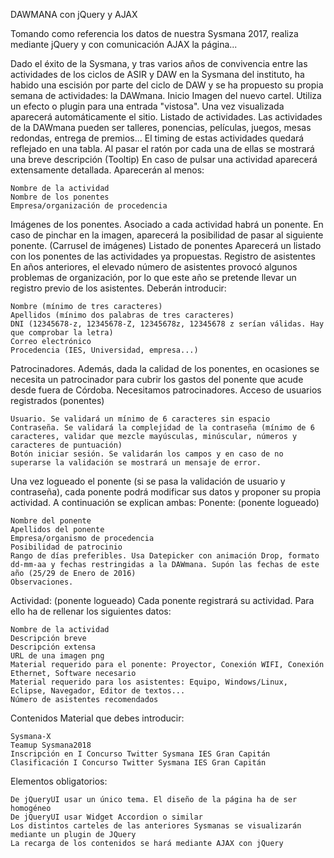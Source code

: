 DAWMANA con jQuery y AJAX

Tomando  como referencia los datos de nuestra Sysmana 2017, realiza mediante jQuery y con comunicación AJAX la página...

Dado el éxito de la Sysmana, y tras varios años de convivencia entre las actividades de los ciclos de ASIR y DAW en la Sysmana del instituto, ha habido una escisión por parte del ciclo de DAW y se ha propuesto su propia semana de actividades: la DAWmana.
Inicio
Imagen del nuevo cartel. Utiliza un efecto o plugin para una entrada "vistosa". Una vez visualizada aparecerá automáticamente el sitio.
Listado de actividades.
Las actividades de la DAWmana pueden ser talleres, ponencias, películas, juegos, mesas redondas, entrega de premios... El timing de estas actividades quedará reflejado en una tabla. Al pasar el ratón por cada una de ellas se mostrará una breve descripción (Tooltip) En caso de pulsar una actividad aparecerá extensamente detallada. Aparecerán al menos:

    Nombre de la actividad
    Nombre de los ponentes
    Empresa/organización de procedencia

Imágenes de los ponentes.
Asociado a cada actividad habrá un ponente. En caso de pinchar en la imagen, aparecerá la posibilidad de pasar al siguiente ponente. (Carrusel de imágenes)
Listado de ponentes
Aparecerá un listado con los ponentes de las actividades ya propuestas.
Registro de asistentes
En años anteriores, el elevado número de asistentes provocó algunos problemas de organización, por lo que este año se pretende llevar un registro previo de los asistentes. Deberán introducir:

    Nombre (mínimo de tres caracteres)
    Apellidos (mínimo dos palabras de tres caracteres)
    DNI (12345678-z, 12345678-Z, 12345678z, 12345678 z serían válidas. Hay que comprobar la letra)
    Correo electrónico
    Procedencia (IES, Universidad, empresa...)

Patrocinadores.
Además, dada la calidad de los ponentes, en ocasiones se necesita un patrocinador para cubrir los gastos del ponente que acude desde fuera de Córdoba. Necesitamos patrocinadores.
Acceso de usuarios registrados (ponentes)

    Usuario. Se validará un mínimo de 6 caracteres sin espacio
    Contraseña. Se validará la complejidad de la contraseña (mínimo de 6 caracteres, validar que mezcle mayúsculas, minúscular, números y caracteres de puntuación)
    Botón iniciar sesión. Se validarán los campos y en caso de no superarse la validación se mostrará un mensaje de error.

Una vez logueado el ponente (si se pasa la validación de usuario y contraseña), cada ponente podrá modificar sus datos y proponer su propia actividad. A continuación se explican ambas:
Ponente: (ponente logueado)

    Nombre del ponente
    Apellidos del ponente
    Empresa/organismo de procedencia
    Posibilidad de patrocinio
    Rango de días preferibles. Usa Datepicker con animación Drop, formato dd-mm-aa y fechas restringidas a la DAWmana. Supón las fechas de este año (25/29 de Enero de 2016)
    Observaciones.

Actividad: (ponente logueado)
Cada ponente registrará su actividad. Para ello ha de rellenar los siguientes datos:

    Nombre de la actividad
    Descripción breve
    Descripción extensa
    URL de una imagen png
    Material requerido para el ponente: Proyector, Conexión WIFI, Conexión Ethernet, Software necesario
    Material requerido para los asistentes: Equipo, Windows/Linux, Eclipse, Navegador, Editor de textos...
    Número de asistentes recomendados

Contenidos
Material que debes introducir:

    Sysmana-X
    Teamup Sysmana2018
    Inscripción en I Concurso Twitter Sysmana IES Gran Capitán
    Clasificación I Concurso Twitter Sysmana IES Gran Capitán
     

Elementos obligatorios:

    De jQueryUI usar un único tema. El diseño de la página ha de ser homogéneo
    De jQueryUI usar Widget Accordion o similar
    Los distintos carteles de las anteriores Sysmanas se visualizarán mediante un plugin de JQuery
    La recarga de los contenidos se hará mediante AJAX con jQuery


